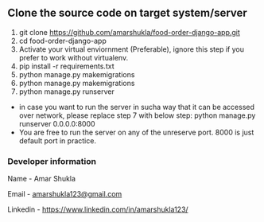 ## Clone the source code on target system/server
1. git clone https://github.com/amarshukla/food-order-django-app.git
2. cd food-order-django-app
3. Activate your virtual enviornment (Preferable), ignore this step if you prefer to work without virtualenv.
4. pip install -r requirements.txt
5. python manage.py makemigrations
6. python manage.py makemigrations
7. python manage.py runserver

* in case you want to run the server in sucha way that it can be accessed over network, please replace step 7 with below step:
python manage.py runserver 0.0.0.0:8000
* You are free to run the server on any of the unreserve port. 8000 is just default port in practice.

### Developer information
Name - Amar Shukla

Email  - amarshukla123@gmail.com

Linkedin - https://www.linkedin.com/in/amarshukla123/

